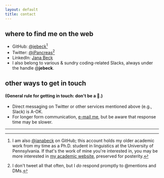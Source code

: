 ```yaml
---
layout: default
title: contact
---
```


## where to find me on the web

- GitHub: [@jebeck](https://github.com/jebeck 'GitHub: @jebeck')[^a]
- Twitter: [@iPancreas](https://twitter.com/iPancreas 'Twitter: @iPancreas')[^b]
- LinkedIn: [Jana Beck](https://www.linkedin.com/in/jana-beck-05b780103 'my profile on LinkedIn')
- I also belong to various & sundry coding-related Slacks, always under the handle @**jebeck**.

## other ways to get in touch

#### (General rule for getting in touch: don't be a 🍆.)

- Direct messaging on Twitter or other services mentioned above (e.g., Slack) is A-OK.
- For longer form communication, [e-mail me](mailto:jana.eliz.beck@gmail.com, 'My e-mail'), but be aware that response time may be slower.

---

[^a]: I am also [@janabeck](https://github.com/janabeck 'GitHub: @janabeck') on GitHub; this account holds my older academic work from my time as a Ph.D. student in linguistics at the University of Pennsylvania. If that's the work of mine you're interested in, you may be more interested in [my academic website](http://www.ling.upenn.edu/~janabeck/ 'Penn Linguistics: Jana Beck'), preserved for posterity.
[^b]: I don't tweet all that often, but I _do_ respond promptly to @mentions and DMs.
